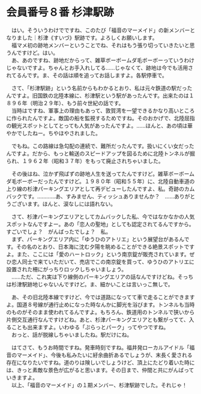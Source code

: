 # 会員番号８番 杉津駅跡

　はい。そういうわけでですね、このたび「福音のマーメイド」の新メンバーとなりました｜杉津《すいづ》駅跡です。よろしくお願いします。  
　福マメ初の跡地メンバーということでね、それはもう張り切っていきたいと思うんですけど。はい。  
　あ、あのですね、跡地だからって、雑草ボーボームダ毛ボーボーっていうわけじゃないですよ。ちゃんとお手入れしてる……じゃなくて、跡地は今でも活用されてるんです。ま、その話は順を追ってお話しますよ。各駅停車で。

　さて、「杉津駅跡」という名前からもわかるとおり、私は元々鉄道の駅だったんですよ。旧国鉄の北陸本線に、杉津駅という駅があったんです。出来たのは１８９６年（明治２９年）、もう前々世紀の話です。  
　当時はですね、軍事上の理由もあって、敦賀湾を一望できるかなり高いところに作られたんですよ。敵国の船を監視するためですね。そのおかげで、北陸屈指の観光スポットとしてとっても人気があったんですよ。……ほんと、あの頃は華やかでしたねー。ちやほやされました。

　でもね。この路線は急勾配の連続で、難所だったんです。扱いにくい女だったんですよ。だから、もっと輸送のスピードアップを図るために北陸トンネルが掘られ、１９６２年（昭和３７年）をもって廃止されちゃいました。

　その後はね、泣かず飛ばずの跡地人生を送ってたんですけど。雑草ボーボームダ毛ボーボーだったんですけど。１９８０年（昭和５５年）に、北陸自動車道の上り線の杉津パーキングエリアとして再デビューしたんですよ、私。奇跡のカムバックです。…………あ、すみません、ティッシュありませんか？　……ありがとうございます。ほんと、涙なしには語れない。

　さて、杉津パーキングエリアとしてカムバックした私、今ではなかなかの人気スポットなんですよー。あの「恋人の聖地」としても認定されてるんですから。すごいでしょ？　がんばったでしょ？　私。  
　まず、パーキングエリア内に「ゆうひのアトリエ」という展望台があるんです。その名のとおり、日本海に沈む夕陽を眺めることができる絶景スポットですよ。また、ここには「愛のハートロック」という南京錠が販売されています。ぜひ恋人同士で来ていただいて、売店でこの南京錠を買って、ゆうひのアトリエに設置された柵にがっちりロックしちゃいましょう。  
　……ただ、これ実は下り線側のパーキングエリアの話なんですけどね。そっちは杉津駅跡地じゃないんですけど。ま、細かいことは言いっこ無しで。

　あ、その旧北陸本線ですけど、今では道路になってて車で走ることができますよ。国道８号線が通行止めになった時なんかに脚光を浴びます。トンネルも当時のものがそのまま使われてるんですよ。もちろん、鉄道用のトンネルで狭いから片側交互通行なんですけどね。あと、杉津パーキングエリアとも繋がってて、入ることも出来ますよ。いわゆる「ぷらっとパーク」ってやつですね。  
　おっと、話が脱線しちゃいましたね。駅だけにね。

　はてさて、もうお時間ですね。発車時刻ですね。福井発ローカルアイドル「福音のマーメイド」、今後も私みたいに紆余曲折あるでしょうが、末長く愛される存在になりたいですね。道のりは険しいでしょうけど、頂上にたどり着いた時には、きっと素敵な景色が広がると思います。その日まで、仲間と共にがんばっていきますよ。  
　以上、「福音のマーメイド」の１期メンバー、杉津駅跡でした。それじゃ！